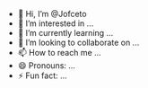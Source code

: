 - 👋 Hi, I’m @Jofceto
- 👀 I’m interested in ...
- 🌱 I’m currently learning ...
- 💞️ I’m looking to collaborate on ...
- 📫 How to reach me ...
- 😄 Pronouns: ...
- ⚡ Fun fact: ...

<!---
Jofceto/Jofceto is a ✨ special ✨ repository because its `README.md` (this file) appears on your GitHub profile.
You can click the Preview link to take a look at your changes.
--->
